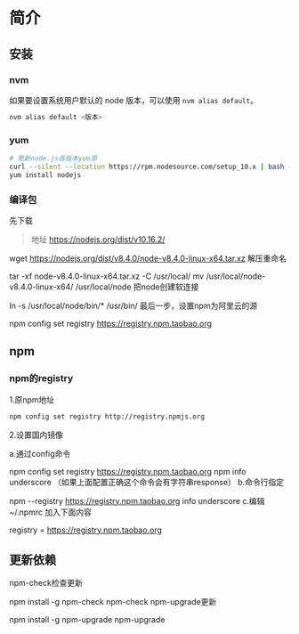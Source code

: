 # 简介

## 安装

### nvm

如果要设置系统用户默认的 node 版本，可以使用 `nvm alias default`。

```bash
nvm alias default <版本>
```

### yum

```bash
# 更新node.js各版本yum源
curl --silent --location https://rpm.nodesource.com/setup_10.x | bash -
yum install nodejs
```

### 编译包

先下载

> 地址 https://nodejs.org/dist/v10.16.2/

wget https://nodejs.org/dist/v8.4.0/node-v8.4.0-linux-x64.tar.xz
解压重命名

tar -xf node-v8.4.0-linux-x64.tar.xz -C /usr/local/
mv /usr/local/node-v8.4.0-linux-x64/ /usr/local/node
把node创建软连接

ln -s /usr/local/node/bin/* /usr/bin/
最后一步，设置npm为阿里云的源

npm config set registry https://registry.npm.taobao.org 

## npm

### npm的registry

1.原npm地址

```bash
npm config set registry http://registry.npmjs.org
```

2.设置国内镜像

a.通过config命令

npm config set registry https://registry.npm.taobao.org 
npm info underscore （如果上面配置正确这个命令会有字符串response）
b.命令行指定

npm --registry https://registry.npm.taobao.org info underscore
c.编辑 ~/.npmrc 加入下面内容

registry = https://registry.npm.taobao.org

## 更新依赖

npm-check检查更新

npm install -g npm-check
npm-check
npm-upgrade更新

npm install -g npm-upgrade
npm-upgrade
